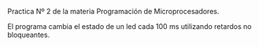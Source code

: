 Practica Nº 2 de la materia Programación de Microprocesadores.

El programa cambia el estado de un led cada 100 ms utilizando retardos no bloqueantes.
